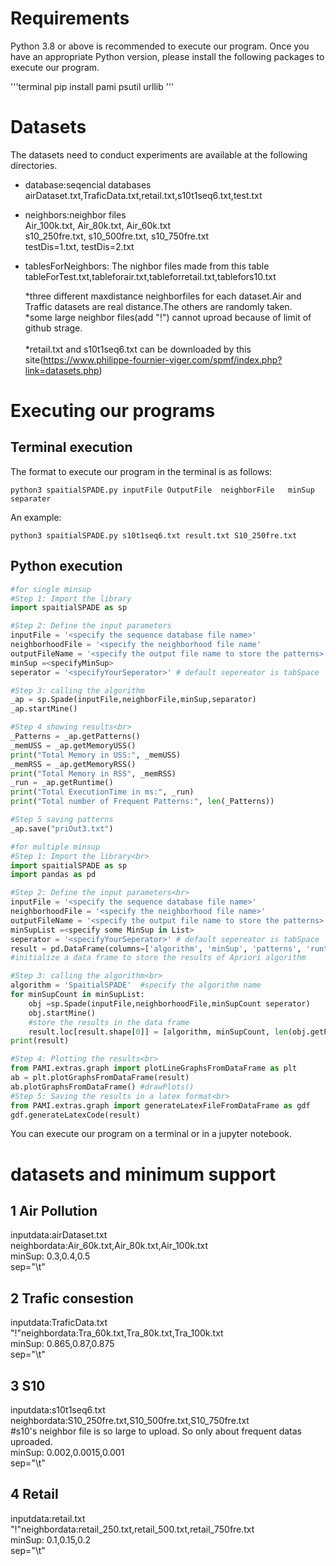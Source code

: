 # Requirements
Python 3.8 or above is recommended to execute our program. Once you have an appropriate Python version, please install the following packages to execute our program.

'''terminal
pip install pami psutil urllib
'''

# Datasets
 The datasets need to conduct experiments are available at the following directories.<br>
   - database:seqencial databases<br>
            airDataset.txt,TraficData.txt,retail.txt,s10t1seq6.txt,test.txt<br>
   - neighbors:neighbor files<br>
                Air_100k.txt, Air_80k.txt, Air_60k.txt<br>
                s10_250fre.txt, s10_500fre.txt, s10_750fre.txt<br>
                testDis=1.txt, testDis=2.txt<br>
   - tablesForNeighbors: The nighbor files made from this table<br>
              tableForTest.txt,tableforair.txt,tableforretail.txt,tablefors10.txt<br>
              
              
      *three different maxdistance neighborfiles for each dataset.Air and Traffic datasets are real distance.The others are randomly taken.<br>
      *some large neighbor files(add "!") cannot uproad because of limit of github strage.<br>  
      *retail.txt and s10t1seq6.txt can be downloaded by this site(https://www.philippe-fournier-viger.com/spmf/index.php?link=datasets.php) <br> 
# Executing our programs

## Terminal execution
   The format to execute our program in the terminal is as follows:
   ```terminal
   python3 spaitialSPADE.py inputFile OutputFile  neighborFile   minSup separater
   ```
      
An example:
       
   ```terminal
   python3 spaitialSPADE.py s10t1seq6.txt result.txt S10_250fre.txt
   ```
       
## Python execution
```Python 
#for single minsup
#Step 1: Import the library
import spaitialSPADE as sp

#Step 2: Define the input parameters
inputFile = '<specify the sequence database file name>'
neighborhoodFile = '<specify the neighborhood file name'
outputFileName = '<specify the output file name to store the patterns>'
minSup =<specifyMinSup>
seperator = '<specifyYourSeperator>' # default sepereator is tabSpace

#Step 3: calling the algorithm
_ap = sp.Spade(inputFile,neighborFile,minSup,separator)
_ap.startMine()

#Step 4 showing results<br>
_Patterns = _ap.getPatterns()
_memUSS = _ap.getMemoryUSS()
print("Total Memory in USS:", _memUSS)
_memRSS = _ap.getMemoryRSS()
print("Total Memory in RSS", _memRSS)
_run = _ap.getRuntime()
print("Total ExecutionTime in ms:", _run)
print("Total number of Frequent Patterns:", len(_Patterns))

#Step 5 saving patterns
_ap.save("priOut3.txt")
```


```Python 
#for multiple minsup
#Step 1: Import the library<br>
import spaitialSPADE as sp
import pandas as pd

#Step 2: Define the input parameters<br>
inputFile = '<specify the sequence database file name>'
neighborhoodFile = '<specify the neighborhood file name>'
outputFileName = '<specify the output file name to store the patterns>'
minSupList =<specify some MinSup in List>
seperator = '<specifyYourSeperator>' # default sepereator is tabSpace
result = pd.DataFrame(columns=['algorithm', 'minSup', 'patterns', 'runtime', 'memory']) 
#initialize a data frame to store the results of Apriori algorithm

#Step 3: calling the algorithm<br>
algorithm = 'SpaitialSPADE'  #specify the algorithm name
for minSupCount in minSupList:
    obj =sp.Spade(inputFile,neighborhoodFile,minSupCount seperator)
    obj.startMine()
    #store the results in the data frame
    result.loc[result.shape[0]] = [algorithm, minSupCount, len(obj.getPatterns()), obj.getRuntime(), obj.getMemoryRSS()]
print(result)

#Step 4: Plotting the results<br>
from PAMI.extras.graph import plotLineGraphsFromDataFrame as plt
ab = plt.plotGraphsFromDataFrame(result)
ab.plotGraphsFromDataFrame() #drawPlots()
#Step 5: Saving the results in a latex format<br>
from PAMI.extras.graph import generateLatexFileFromDataFrame as gdf
gdf.generateLatexCode(result)
```


You can execute our program on a terminal or in a jupyter notebook. <br>




# datasets and minimum support
 ## 1 Air Pollution<br>
  inputdata:airDataset.txt<br>
  neighbordata:Air_60k.txt,Air_80k.txt,Air_100k.txt<br>
  minSup: 0.3,0.4,0.5<br>
  sep="\t"<br>
 ## 2 Trafic consestion<br>
  inputdata:TraficData.txt<br>
  "!"neighbordata:Tra_60k.txt,Tra_80k.txt,Tra_100k.txt<br>
  minSup: 0.865,0.87,0.875<br>
  sep="\t"<br>
 ## 3 S10
  inputdata:s10t1seq6.txt<br>
  neighbordata:S10_250fre.txt,S10_500fre.txt,S10_750fre.txt<br>
    #s10's neighbor file is so large to upload. So only about frequent datas uproaded.<br>
  minSup: 0.002,0.0015,0.001<br>
  sep="\t"<br>
 ## 4 Retail
  inputdata:retail.txt<br>
  "!"neighbordata:retail_250.txt,retail_500.txt,retail_750fre.txt<br>
  minSup: 0.1,0.15,0.2<br>
  sep="\t"<br>
  
